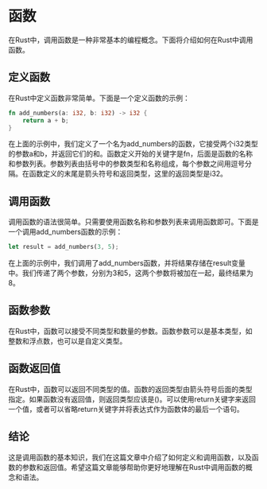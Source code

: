 # 函数

在Rust中，调用函数是一种非常基本的编程概念。下面将介绍如何在Rust中调用函数。

## 定义函数

在Rust中定义函数非常简单。下面是一个定义函数的示例：

```rust
fn add_numbers(a: i32, b: i32) -> i32 {
    return a + b;
}
```

在上面的示例中，我们定义了一个名为add_numbers的函数，它接受两个i32类型的参数a和b，并返回它们的和。函数定义开始的关键字是fn，后面是函数的名称和参数列表。参数列表由括号中的参数类型和名称组成，每个参数之间用逗号分隔。在函数定义的末尾是箭头符号和返回类型，这里的返回类型是i32。

## 调用函数

调用函数的语法很简单。只需要使用函数名称和参数列表来调用函数即可。下面是一个调用add_numbers函数的示例：
```rust
let result = add_numbers(3, 5);
```
在上面的示例中，我们调用了add_numbers函数，并将结果存储在result变量中。我们传递了两个参数，分别为3和5，这两个参数将被加在一起，最终结果为8。

## 函数参数

在Rust中，函数可以接受不同类型和数量的参数。函数参数可以是基本类型，如整数和浮点数，也可以是自定义类型。

## 函数返回值

在Rust中，函数可以返回不同类型的值。函数的返回类型由箭头符号后面的类型指定。如果函数没有返回值，则返回类型应该是()。可以使用return关键字来返回一个值，或者可以省略return关键字并将表达式作为函数体的最后一个语句。

## 结论

这是调用函数的基本知识，我们在这篇文章中介绍了如何定义和调用函数，以及函数的参数和返回值。希望这篇文章能够帮助你更好地理解在Rust中调用函数的概念和语法。
